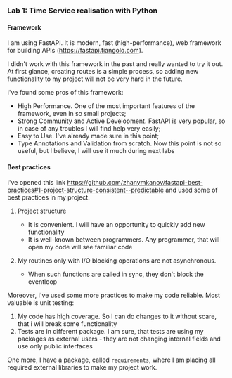 
### Lab 1: Time Service realisation with Python

#### Framework

I am using FastAPI. It is modern, fast (high-performance), web framework for building APIs (https://fastapi.tiangolo.com).

I didn't work with this framework in the past and really wanted to try it out.
At first glance, creating routes is a simple process, so adding new functionality to my project will not be very hard 
in the future.

I've found some pros of this framework:

 - High Performance. One of the most important features of the framework, even in so small projects;
 - Strong Community and Active Development. FastAPI is very popular, so in case of any troubles I will find help very easily;
 - Easy to Use. I've already made sure in this point;
 - Type Annotations and Validation from scratch. Now this point is not so useful, but I believe, I will use it much 
during next labs


#### Best practices

I've opened this link https://github.com/zhanymkanov/fastapi-best-practices#1-project-structure-consistent--predictable
and used some of best practices in my project.
 
1) Project structure
   - It is convenient. I will have an opportunity to quickly add new functionality
   - It is well-known between programmers. Any programmer, that will open my code will see familiar code

2) My routines only with I/O blocking operations are not asynchronous.
    - When such functions are called in sync, they don't block the eventloop

Moreover, I've used some more practices to make my code reliable. Most valuable is unit testing:

1) My code has high coverage. So I can do changes to it without scare, that i will break some functionality
2) Tests are in different package. I am sure, that tests are using my packages as external users - they are not changing 
internal fields and use only public interfaces 

One more, I have a package, called `requirements`, where I am placing all required external libraries to make my project work.